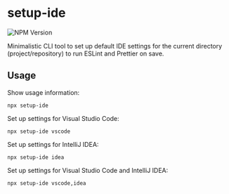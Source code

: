 # setup-ide

![NPM Version](https://img.shields.io/npm/v/setup-ide)

Minimalistic CLI tool to set up default IDE settings for the current directory (project/repository) to run ESLint and Prettier on save.

## Usage

Show usage information:

```shell
npx setup-ide
```

Set up settings for Visual Studio Code:

```shell
npx setup-ide vscode
```

Set up settings for IntelliJ IDEA:

```shell
npx setup-ide idea
```

Set up settings for Visual Studio Code and IntelliJ IDEA:

```shell
npx setup-ide vscode,idea
```
